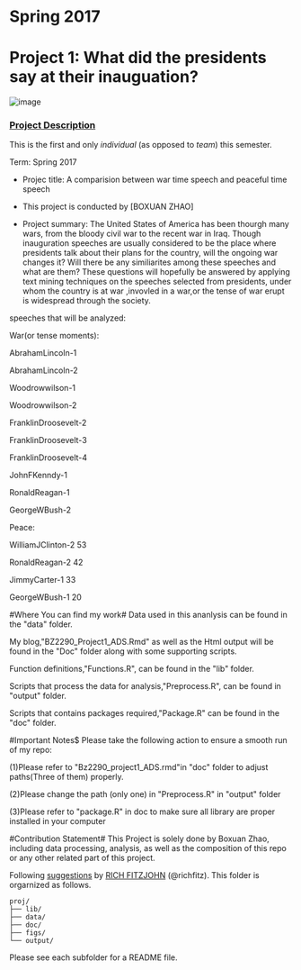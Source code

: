 # Spring 2017
# Project 1: What did the presidents say at their inauguation?

![image](figs/title.jpg)

### [Project Description](doc/)
This is the first and only *individual* (as opposed to *team*) this semester. 

Term: Spring 2017

+ Projec title: A comparision between war time speech and peaceful time speech
+ This project is conducted by [BOXUAN ZHAO]

+ Project summary: The United States of America has been thourgh many wars, from the bloody civil war to the recent war in Iraq. Though inauguration speeches are usually considered to be the place where presidents talk about their plans for the country, will the ongoing war changes it? Will there be any similiarites among these speeches and what are them? These questions will hopefully be answered by applying text mining techniques on the speeches selected from presidents, under whom the country is at war ,invovled in a war,or the tense of war erupt is widespread through the society.

speeches that will be analyzed:

War(or tense moments):

AbrahamLincoln-1

AbrahamLincoln-2

Woodrowwilson-1

Woodrowwilson-2

FranklinDroosevelt-2

FranklinDroosevelt-3

FranklinDroosevelt-4

JohnFKenndy-1

RonaldReagan-1

GeorgeWBush-2

Peace:

WilliamJClinton-2 53

RonaldReagan-2 42

JimmyCarter-1 33

GeorgeWBush-1 20

#Where You can find my work#
Data used in this ananlysis can be found in the "data" folder.

My blog,"BZ2290_Project1_ADS.Rmd" as well as the Html output will be found in the "Doc" folder along with 
some supporting scripts.

Function definitions,"Functions.R", can be found in the "lib" folder.

Scripts that process the data for analysis,"Preprocess.R", can be found in "output" folder.

Scripts that contains packages required,"Package.R" can be found in the "doc" folder. 

#Important Notes$
Please take the following action to ensure a smooth run of my repo:

(1)Please refer to "Bz2290_project1_ADS.rmd"in "doc" folder to adjust paths(Three of them) properly.

(2)Please change the path (only one) in "Preprocess.R" in "output" folder

(3)Please refer to "package.R" in doc to make sure all library are proper installed in your computer

#Contribution Statement#
This Project is solely done by Boxuan Zhao, including data processing, analysis, as well as the composition of this repo or any other related part of this project.

Following [suggestions](http://nicercode.github.io/blog/2013-04-05-projects/) by [RICH FITZJOHN](http://nicercode.github.io/about/#Team) (@richfitz). This folder is orgarnized as follows.

```
proj/
├── lib/
├── data/
├── doc/
├── figs/
└── output/
```

Please see each subfolder for a README file.
